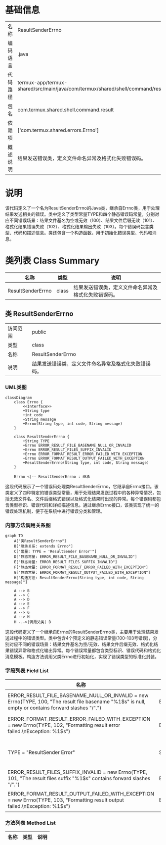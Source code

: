 # 基础信息

|      |      |
|------|------|
| 名称 | ResultSenderErrno |
| 编码语言 | .java |
| 代码路径 | termux-app/termux-shared/src/main/java/com/termux/shared/shell/command/result/ResultSenderErrno.java |
| 包名 | com.termux.shared.shell.command.result |
| 依赖项 | ['com.termux.shared.errors.Errno'] |
| 概述说明 | 结果发送错误类，定义文件命名异常及格式化失败错误码。 |

# 说明

该代码定义了一个名为ResultSenderErrno的Java类，继承自Errno类，用于处理结果发送相关的错误。类中定义了类型常量TYPE和四个静态错误码常量，分别对应不同错误场景：结果文件基名为空或无效（100）、结果文件后缀无效（101）、格式化结果错误失败（102）、格式化结果输出失败（103）。每个错误码包含类型、代码和描述信息。类还包含一个构造函数，用于初始化错误类型、代码和消息。

# 类列表 Class Summary

| 名称   | 类型  | 说明 |
|-------|------|-------------|
| ResultSenderErrno | class | 结果发送错误类，定义文件命名异常及格式化失败错误码。 |



## 类 ResultSenderErrno

|      |      |
|------|------|
| 访问范围 | public |
| 类型 | class |
| 名称 | ResultSenderErrno |
| 说明 | 结果发送错误类，定义文件命名异常及格式化失败错误码。 |


### UML类图

```mermaid
classDiagram
    class Errno {
        <<Interface>>
        +String type
        +int code
        +String message
        +Errno(String type, int code, String message)
    }

    class ResultSenderErrno {
        +String TYPE
        +Errno ERROR_RESULT_FILE_BASENAME_NULL_OR_INVALID
        +Errno ERROR_RESULT_FILES_SUFFIX_INVALID
        +Errno ERROR_FORMAT_RESULT_ERROR_FAILED_WITH_EXCEPTION
        +Errno ERROR_FORMAT_RESULT_OUTPUT_FAILED_WITH_EXCEPTION
        +ResultSenderErrno(String type, int code, String message)
    }

    Errno <|-- ResultSenderErrno : 继承
```

这段代码展示了一个错误码处理类ResultSenderErrno，它继承自Errno接口。该类定义了四种特定的错误类型常量，用于处理结果发送过程中的各种异常情况，包括无效文件名、文件后缀格式错误以及格式化结果时出现的异常。每个错误码都包含类型标识、错误代码和详细描述信息。通过继承Errno接口，该类实现了统一的错误处理机制，便于在系统中进行错误分类和管理。


### 内部方法调用关系图

```mermaid
graph TD
    A["类ResultSenderErrno"]
    B["继承关系: extends Errno"]
    C["常量: TYPE = 'ResultSender Error'"]
    D["静态常量: ERROR_RESULT_FILE_BASENAME_NULL_OR_INVALID"]
    E["静态常量: ERROR_RESULT_FILES_SUFFIX_INVALID"]
    F["静态常量: ERROR_FORMAT_RESULT_ERROR_FAILED_WITH_EXCEPTION"]
    G["静态常量: ERROR_FORMAT_RESULT_OUTPUT_FAILED_WITH_EXCEPTION"]
    H["构造方法: ResultSenderErrno(String type, int code, String message)"]

    A --> B
    A --> C
    A --> D
    A --> E
    A --> F
    A --> G
    A --> H
    H -.->|调用父类| B
```

这段代码定义了一个继承自Errno的ResultSenderErrno类，主要用于处理结果发送过程中的错误类型。类中包含4个预定义的静态错误常量(100-103号错误)，分别对应不同的错误场景：结果文件基名为空/无效、结果文件后缀无效、格式化结果错误异常和格式化输出异常。每个错误常量都包含类型标识、错误代码和格式化消息模板。构造方法调用父类Errno进行初始化，实现了错误类型的标准化封装。

### 字段列表 Field List

| 名称  | 类型  | 说明 |
|-------|-------|------|
| ERROR_RESULT_FILE_BASENAME_NULL_OR_INVALID = new Errno(TYPE, 100, "The result file basename \"%1$s\" is null, empty or contains forward slashes \"/\".") | Errno | 错误码100：结果文件名为空或含斜杠。 |
| ERROR_FORMAT_RESULT_ERROR_FAILED_WITH_EXCEPTION = new Errno(TYPE, 102, "Formatting result error failed.\nException: %1$s") | Errno | 格式化结果错误，异常：%1$s |
| TYPE = "ResultSender Error" | String | 静态常量字符串，值为"ResultSender Error"。 |
| ERROR_RESULT_FILES_SUFFIX_INVALID = new Errno(TYPE, 101, "The result files suffix \"%1$s\" contains forward slashes \"/\".") | Errno | 结果文件后缀含斜杠无效 |
| ERROR_FORMAT_RESULT_OUTPUT_FAILED_WITH_EXCEPTION = new Errno(TYPE, 103, "Formatting result output failed.\nException: %1$s") | Errno | 格式化结果输出失败，异常：%1$s |

### 方法列表 Method List

| 名称  | 类型  | 说明 |
|-------|-------|------|




